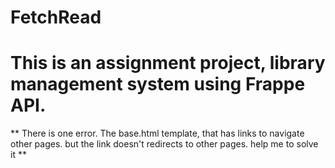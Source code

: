 # FetchRead
# This is an assignment project, library management system using Frappe API.

**
There is one error. The base.html template, that has links to navigate other pages. but the link doesn't redirects to other pages. help me to solve it 
**
